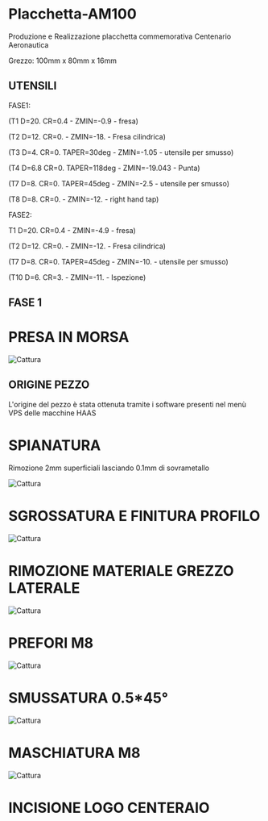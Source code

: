 # Placchetta-AM100
Produzione e Realizzazione placchetta commemorativa Centenario Aeronautica

Grezzo: 100mm x 80mm x 16mm


## UTENSILI

FASE1:

(T1 D=20. CR=0.4 - ZMIN=-0.9 - fresa)

(T2 D=12. CR=0. - ZMIN=-18. - Fresa cilindrica)

(T3 D=4. CR=0. TAPER=30deg - ZMIN=-1.05 - utensile per smusso)

(T4 D=6.8 CR=0. TAPER=118deg - ZMIN=-19.043 - Punta)

(T7 D=8. CR=0. TAPER=45deg - ZMIN=-2.5 - utensile per smusso)

(T8 D=8. CR=0. - ZMIN=-12. - right hand tap)


FASE2:

T1 D=20. CR=0.4 - ZMIN=-4.9 - fresa)

(T2 D=12. CR=0. - ZMIN=-12. - Fresa cilindrica)

(T7 D=8. CR=0. TAPER=45deg - ZMIN=-10. - utensile per smusso)

(T10 D=6. CR=3. - ZMIN=-11. - Ispezione)


## FASE 1

# PRESA IN MORSA

![Cattura](https://github.com/VincenzoHDR/Placchetta-AM100/assets/124595235/1dcea219-84bc-436c-8594-b056e18f5b61)

## ORIGINE PEZZO 

L'origine del pezzo è stata ottenuta tramite i software presenti nel menù VPS delle macchine HAAS

# SPIANATURA

Rimozione 2mm superficiali lasciando 0.1mm di sovrametallo

![Cattura](https://github.com/VincenzoHDR/Placchetta-AM100/assets/124595235/a7cb034d-8925-4543-aba7-6223c36408e5)

# SGROSSATURA E FINITURA PROFILO

![Cattura](https://github.com/VincenzoHDR/Placchetta-AM100/assets/124595235/603c59e7-7472-4525-bb14-618bd1e3e7ce)

# RIMOZIONE MATERIALE GREZZO LATERALE

![Cattura](https://github.com/VincenzoHDR/Placchetta-AM100/assets/124595235/26cf86eb-8417-4ea6-be85-b28e5a02153f)

# PREFORI M8

![Cattura](https://github.com/VincenzoHDR/Placchetta-AM100/assets/124595235/c467272f-bcea-4e69-8db5-c38758a97d45)

# SMUSSATURA 0.5*45°

![Cattura](https://github.com/VincenzoHDR/Placchetta-AM100/assets/124595235/9926bc83-9235-4744-9caa-a99fb0c598e2)

# MASCHIATURA M8

![Cattura](https://github.com/VincenzoHDR/Placchetta-AM100/assets/124595235/8c4f5b03-53d8-4521-a361-110c5c365360)

# INCISIONE LOGO CENTERAIO






